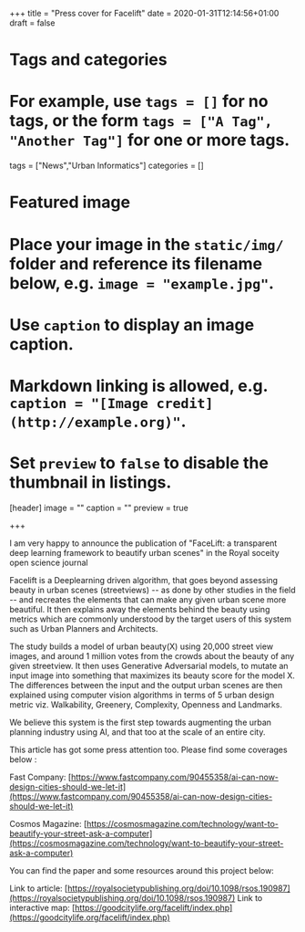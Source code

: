 +++
title = "Press cover for Facelift"
date = 2020-01-31T12:14:56+01:00
draft = false

# Tags and categories
# For example, use `tags = []` for no tags, or the form `tags = ["A Tag", "Another Tag"]` for one or more tags.
tags = ["News","Urban Informatics"]
categories = []

# Featured image
# Place your image in the `static/img/` folder and reference its filename below, e.g. `image = "example.jpg"`.
# Use `caption` to display an image caption.
#   Markdown linking is allowed, e.g. `caption = "[Image credit](http://example.org)"`.
# Set `preview` to `false` to disable the thumbnail in listings.
[header]
image = ""
caption = ""
preview = true

+++

I am very happy to announce the publication of "FaceLift: a transparent deep learning framework to beautify urban scenes" in the Royal soceity open science journal
 
Facelift is a Deeplearning driven algorithm, that goes beyond assessing beauty in urban scenes (streetviews) -- as done by other studies in the field -- and recreates the elements that can make any given urban scene more beautiful. It then explains away the elements behind the beauty using metrics which are commonly understood by the target users of this system such as Urban Planners and Architects.
 
The study builds a model of urban beauty(X) using 20,000 street view images, and around 1 million votes from the crowds about the beauty of any given streetview. It then uses Generative Adversarial models, to mutate an input image into something that maximizes its beauty score for the model X.
The differences between the input and the output urban scenes are then explained using computer vision algorithms in terms of 5 urban design metric viz. Walkability, Greenery, Complexity, Openness and Landmarks.
 
We believe this system is the first step towards augmenting the urban planning industry using AI, and that too at the scale of an entire city.

This article has got some press attention too. Please find some coverages below :

Fast Company: [https://www.fastcompany.com/90455358/ai-can-now-design-cities-should-we-let-it](https://www.fastcompany.com/90455358/ai-can-now-design-cities-should-we-let-it)


Cosmos Magazine: [https://cosmosmagazine.com/technology/want-to-beautify-your-street-ask-a-computer](https://cosmosmagazine.com/technology/want-to-beautify-your-street-ask-a-computer)


You can find the paper and some resources around this project below:

Link to article: [https://royalsocietypublishing.org/doi/10.1098/rsos.190987](https://royalsocietypublishing.org/doi/10.1098/rsos.190987)
Link to interactive map: [https://goodcitylife.org/facelift/index.php](https://goodcitylife.org/facelift/index.php)
